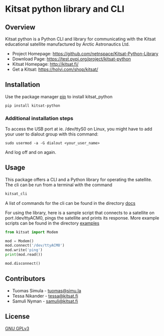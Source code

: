# Kitsat python library and CLI

## Overview

Kitsat python is a Python CLI and library for communicating with the Kitsat educational satellite manufactured by Arctic Astronautics Ltd.

 * Project Homepage: https://github.com/netnspace/Kitsat-Python-Library
 * Download Page: https://test.pypi.org/project/kitsat-python
 * Kitsat Homepage: http://kitsat.fi/
 * Get a Kitsat: https://holvi.com/shop/kitsat/

## Installation

Use the package manager [pip](https://pip.pypa.io/en/stable/) to install kitsat_python

```bash
pip install kitsat-python
```

### Additional installation steps

To access the USB port at ie. /dev/ttyS0 on Linux, you might have to add your user to dialout group with this command:
```
sudo usermod -a -G dialout <your_user_name>
```
And log off and on again.

## Usage

This package offers a CLI and a Python library for operating the satellite. The cli can be run from a terminal with the command

```bash
kitsat_cli
```

A list of commands for the cli can be found in the directory [docs](docs)


For using the library, here is a sample script that connects to a satellite on port /dev/ttyACM0, pings the satellite and prints its response. More example scripts can be found in the directory [examples](examples)

```python
from kitsat import Modem

mod = Modem()
mod.connect('/dev/ttyACM0')
mod.write('ping')
print(mod.read())

mod.disconnect()
```

## Contributors
 * Tuomas Simula - <tuomas@simu.la>
 * Tessa Nikander - <tessa@kitsat.fi>
 * Samuli Nyman - <samuli@kitsat.fi>

## License
[GNU GPLv3](https://choosealicense.com/licenses/gpl-3.0)